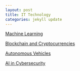 ```yaml
---
layout: post
title: IT Technology
categories: jekyll update
---
```


[Machine Learning][machine_learning_page]

[Blockchain and Cryptocurrencies][Blockchain_and_cryptocurrencies_page]

[Autonomous Vehicles][Autonomous_vehicles_page]

[AI in Cybersecurity][Cybersecurity_page]




[machine_learning_page]: /TerryTopGroupAssignment2/machine_learning
[Blockchain_and_cryptocurrencies_page]: /TerryTopGroupAssignment2/Blockchain_and_cryptocurrencies
[Autonomous_vehicles_page]: /TerryTopGroupAssignment2/Autonomous_vehicles
[Cybersecurity_page]: /TerryTopGroupAssignment2/Cybersecurity
